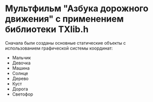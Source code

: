 # Мультфильм "Азбука дорожного движения" с применением библиотеки TXlib.h

Сначала были созданы основные статические объекты с использованием графической системы координат:
* Мальчик
* Девочка
* Машина
* Солнце
* Дерево
* Куст
* Дорога
* Светофор


